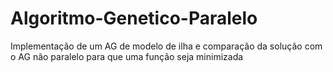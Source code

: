 # Algoritmo-Genetico-Paralelo
Implementação de um AG de modelo de ilha e comparação da solução com o AG não paralelo para que uma função seja minimizada
